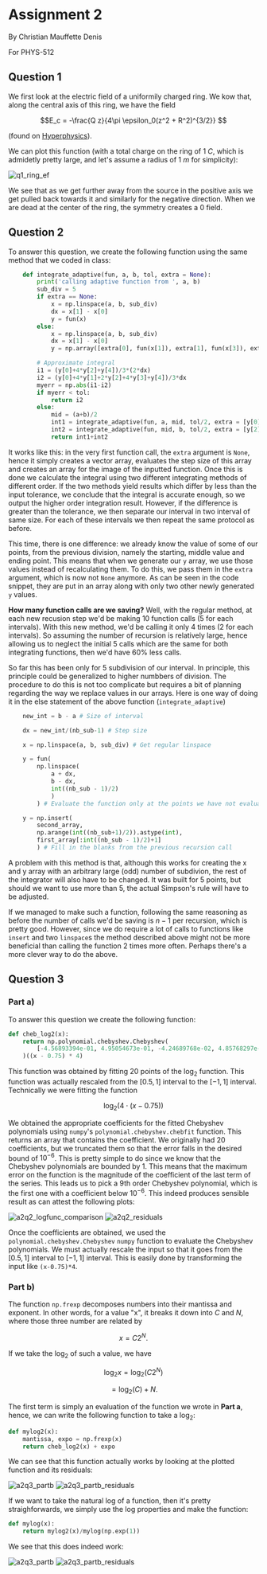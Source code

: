 # Assignment 2

By Christian Mauffette Denis

For PHYS-512

## Question 1

We first look at the electric field of a uniformily charged ring. We kow that, along the central axis of this ring, we have the field

$$E_c = -\frac{Q z}{4\pi \epsilon_0(z^2 + R^2)^{3/2}} $$

(found on [Hyperphysics](http://hyperphysics.phy-astr.gsu.edu/hbase/electric/elelin.html)).

We can plot this function (with a total charge on the ring of 1 $C$, which is admidetly pretty large, and let's assume a radius of 1 $m$ for simplicity):

![q1_ring_ef](figs/q1_ring_ef.jpg)

We see that as we get further away from the source in the positive axis we get pulled back towards it and similarly for the negative direction. When we are dead at the center of the ring, the symmetry creates a 0 field.

## Question 2

To answer this question, we create the following function using the same method that we coded in class:

```python
    def integrate_adaptive(fun, a, b, tol, extra = None):
        print('calling adaptive function from ', a, b)
        sub_div = 5
        if extra == None:
            x = np.linspace(a, b, sub_div)
            dx = x[1] - x[0]
            y = fun(x)
        else:
            x = np.linspace(a, b, sub_div)
            dx = x[1] - x[0]
            y = np.array([extra[0], fun(x[1]), extra[1], fun(x[3]), extra[2]])

        # Approximate integral
        i1 = (y[0]+4*y[2]+y[4])/3*(2*dx)
        i2 = (y[0]+4*y[1]+2*y[2]+4*y[3]+y[4])/3*dx
        myerr = np.abs(i1-i2)
        if myerr < tol:
            return i2
        else:
            mid = (a+b)/2
            int1 = integrate_adaptive(fun, a, mid, tol/2, extra = [y[0], y[1], y[2]])
            int2 = integrate_adaptive(fun, mid, b, tol/2, extra = [y[2], y[3], y[4]])
            return int1+int2

```

It works like this: in the very first function call, the `extra` argument is `None`, hence it simply creates a vector array, evaluates the step size of this array and creates an array for the image of the inputted function. Once this is done we calculate the integral using two different integrating methods of different order. If the two methods yield results which differ by less than the input tolerance, we conclude that the integral is accurate enough, so we output the higher order integration result. However, if the difference is greater than the tolerance, we then separate our interval in two interval of same size. For each of these intervals we then repeat the same protocol as before.

This time, there is one difference: we already know the value of some of our points, from the previous division, namely the starting, middle value and ending point. This means that when we generate our `y` array, we use those values instead of recalculating them. To do this, we pass them in the `extra` argument, which is now not `None` anymore. As can be seen in the code snippet, they are put in an array along with only two other newly generated `y` values.

**How many function calls are we saving?** Well, with the regular method, at each new recusion step we'd be making 10 function calls (5 for each intervals). With this new method, we'd be calling it only 4 times (2 for each intervals). So assuming the number of recursion is relatively large, hence allowing us to neglect the initial 5 calls which are the same for both integrating functions, then we'd have 60% less calls.

So far this has been only for 5 subdivision of our interval. In principle, this principle could be generalized to higher numbbers of division. The procedure to do this is not too complicate but requires a bit of planning regarding the way we replace values in our arrays. Here is one way of doing it in the else statement of the above function (`integrate_adaptive`)

```python
    new_int = b - a # Size of interval

    dx = new_int/(nb_sub-1) # Step size

    x = np.linspace(a, b, sub_div) # Get regular linspace

    y = fun(
        np.linspace(
            a + dx, 
            b - dx, 
            int((nb_sub - 1)/2)
            )
        ) # Evaluate the function only at the points we have not evaluated yet

    y = np.insert(
        second_array, 
        np.arange(int((nb_sub+1)/2)).astype(int), 
        first_array[:int((nb_sub - 1)/2)+1]
        ) # Fill in the blanks from the previous recursion call
```

A  problem with this method is that, although this works for creating the x and y array with an arbitrary large (odd) number of subdivion, the rest of the integrator will also have to be changed. It was built for 5 points, but should we want to use more than 5, the actual Simpson's rule will have to be adjusted.

If we managed to make such a function, following the same reasoning as before the number of calls we'd be saving is $n-1$ per recursion, which is pretty good. However, since we do require a lot of calls to functions like `insert` and two `linspace`s the method described above might not be more beneficial than calling the function 2 times more often. Perhaps there's a more clever way to do the above.

## Question 3

### Part a)

To answer this question we create the following function:

```python
def cheb_log2(x):
    return np.polynomial.chebyshev.Chebyshev(
        [-4.56893394e-01, 4.95054673e-01, -4.24689768e-02, 4.85768297e-03, -6.25084976e-04, 8.57981013e-05, -1.22671891e-05, 1.80404306e-06]
    )((x - 0.75) * 4)
```

This function was obtained by fitting 20 points of the $\log_2$ function. This function was actually rescaled from the $[0.5, 1]$ interval to the $[-1, 1]$ interval. Technically we were fitting the function

$$\log_2\left(4\cdot(x - 0.75) \right)$$

We obtained the appropriate coefficients for the fitted Chebyshev polynomials using `numpy`'s `polynomial.chebyshev.chebfit` function. This returns an array that contains the coefficient. We originally had 20 coefficients, but we truncated them so that the error falls in the desired bound of $10^{-6}$. This is pretty simple to do since we know that the Chebyshev polynomials are bounded by 1. This means that the maximum error on the function is the magnitude of the coefficient of the last term of the series. This leads us to pick a 9th order Chebyshev polynomial, which is the first one with a coefficient below $10^{-6}$. This indeed produces sensible result as can attest the following plots:

![a2q2_logfunc_comparison](figs/a2q2_logfunc_comparison.jpg)
![a2q2_residuals](figs/a2q2_residuals.jpg)

Once the coefficients are obtained, we used the `polynomial.chebyshev.Chebyshev` `numpy` function to evaluate the Chebyshev polynomials. We must actually rescale the input so that it goes from the $[0.5, 1]$ interval to $[-1, 1]$ interval. This is easily done by transforming the input like `(x-0.75)*4`.

### Part b)

The function `np.frexp` decomposes numbers into their mantissa and exponent. In other words, for a value "x", it breaks it down into $C$ and $N$, where those three number are related by

$$x = C 2^N. $$

If we take the $\log_2$ of such a value, we have

$$\log_2 x = \log_2 \left(C 2^N \right) $$

$$ = \log_2 (C ) + N. $$

The first term is simply an evaluation of the function we wrote in **Part a**, hence, we can write the following function to take a $\log_2$:

```python
def mylog2(x):
    mantissa, expo = np.frexp(x)
    return cheb_log2(x) + expo
```

We can see that this function actually works by looking at the plotted function and its residuals:

![a2q3_partb](figs/a2q3_partb.jpg)
![a2q3_partb_residuals](figs/a2q3_partb_residuals.jpg)

If we want to take the natural log of a function, then it's pretty straighforwards, we simply use the log properties and make the function:

```python
def mylog(x):
    return mylog2(x)/mylog(np.exp(1))
```

We see that this does indeed work:

![a2q3_partb](figs/a2q3_partb2.jpg)
![a2q3_partb_residuals](figs/a2q3_partb_residuals2.jpg)
